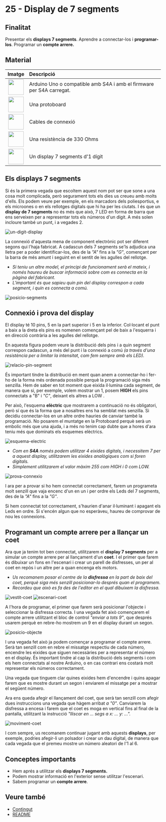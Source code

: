 # 25 - Display de 7 segments

## Finalitat

Presentar els **displays 7 segments**. Aprendre a connectar-los i **programar-los**. Programar un **compte arrere.**

## Material

|                                Imatge                                | Descripció                                                           |
| :------------------------------------------------------------------: | :------------------------------------------------------------------- |
|    <img src="./../mat_img/mat_unor3.png" width="50" height="50">     | Arduino Uno o compatible amb S4A i amb el firmware per S4A carregat. |
|  <img src="./../mat_img/mat_protoboard.png" width="50" height="50">  | Una protoboard                                                       |
|    <img src="./../mat_img/mat_dupont.png" width="50" height="50">    | Cables de connexió                                                   |
|   <img src="./../mat_img/mat_resis330.png" width="50" height="50">   | Una resistència de 330 Ohms                                          |
| <img src="./../mat_img/mat_display7seg.jpeg" width="50" height="50"> | Un display 7 segments d'1 dígit                                      |

## Els displays 7 segments

Si és la primera vegada que escoltem aquest nom pot ser que sone a una cosa molt complicada, però segurament tots els dies us creueu amb molts d'ells. Els podem veure per exemple, en els marcadors dels poliesportius, e els microones o en els rellotges digitals que hi ha per les ciutats. I és que un **display de 7 segments** no és més que això, 7 LED en forma de barra que ens serveixen per a representar tots els números d'un dígit. A més solen incloure també un punt, i a vegades 2.

![un-digit-display](Imatges/s4a_25_01.jpeg)

La connexió d'aquesta mena de component electrònic pot ser diferent segons qui l'haja fabricat. A cadascun dels 7 segments se'ls adjudica una lletra per a poder identificar-los, des de la _"A"_ fins a la _"G"_, començant per la barra de més amunt i seguint en el sentit de les
agulles del rellotge.

- _Si teniu un altre model, el principi de funcionament serà el mateix, i només haureu de buscar informació sobre com es connecta en la pàgina del fabricant._
- _L'important és que sapieu quin pin del display correspon a cada segment, i quin es connecta a comú._

![posicio-segments](Imatges/s4a_25_02.png)

## Connexió i prova del display

El display té 10 pins, 5 en la part superior i 5 en la inferior. Col·locant el punt a baix a la dreta els pins es nomenen començant pel de baix a l'esquerra i en direcció contrària a les agulles del rellotge.

En aquesta figura podem veure la distribució dels pins i a quin segment correspon cadascun, a més del punt i la connexió a comú _(a través d'una resistència per a limitar la intensitat, com fem sempre amb els LED)._

![relacio-pin-segment](Imatges/s4a_25_03.jpeg)

És important tindre la distribució en ment quan anem a connectar-ho i fer-ho de la forma més ordenada possible perquè la programació siga més senzilla. Hem de saber en tot moment que eixida il·lumina cada segment, de manera que si, per exemple, volem mostrar un 1, posem **HIGH** els pins connectats a "B" i _"C"_, deixant els altres a LOW .

Per això, l'esquema **elèctric** que mostrarem a continuació no és obligatori, però sí que és la forma que a nosaltres ens ha semblat més senzilla. Si decidiu connectar-los en un altre ordre hauries de canviar també la programació. No posarem el muntatge en la Protoboard perquè serà un embolic més que una ajuda, i a més no tenim cap dubte que a hores d'ara teniu més que dominats els esquemes elèctrics.

![esquema-electric](Imatges/s4a_25_04.png)

- _Com en **S4A** només podem utilitzar 4 eixides digitals, i necessitem 7 per a aquest display, utilitzarem les eixides analògiques com si foren digitals._
- _Simplement utilitzarem el valor màxim 255 com HIGH i 0 com LOW._

![prova-connexio](Imatges/s4a_25_05.png)

I ara per a provar si ho hem connectat correctament, farem un programeta molt senzill que vaja encenc d'un en un i per ordre els Leds del 7 segments, des de la _"A"_ fins a la _"G"_.

Si hem connectat tot correctament, s'haurien d'anar il·luminant i apagant els Leds en ordre. Si s'encén algun que no esperàveu, haureu de comprovar de nou les connexions.

## Programant un compte arrere per a llançar un coet

Ara que ja tenim tot ben connectat, utilitzarem el **display 7 segments** per a simular un compte arrere per al llançament d'un **coet**. I el primer que farem és dibuixar un fons en l'escenari i crear un parell de disfresses, un per al coet en repòs i un altre per a
quan encenga els motors.

- _Us recomanem posar el centre de la **disfressa** en la part de baix del coet, perquè siga més senzill posicionar-lo després quan el programem._
- _Recordeu que això es fa des de l'editor en el qual dibuixem la disfressa._

![vestit-coet](Imatges/s4a_25_06a.png)
![escenari-coet](Imatges/s4a_25_06b.png)

A l'hora de programar, el primer que farem serà posicionar l'objecte i seleccionar la disfressa correcta. I una vegada fet això començarem el compte arrere utilitzant el bloc de control _"enviar a tots 9"_, que després usarem perquè en rebre-ho mostrem un 9 en el display durant un
segon.

![posicio-objecte](Imatges/s4a_25_07.png)

I una vegada fet això ja podem començar a programar el compte arrere. Serà tan senzill com en rebre el missatge respectiu de cada número, encendre les eixides que siguen necessàries per a representar el número en el display. És important tindre al cap la distribució dels segments i
com els hem connectats al nostre Arduino, o en cas contrari ens costarà molt representar els números correctament.

Una vegada que tinguem clar quines eixides hem d'encendre i quins apagar farem que es mostre durant un segon i enviarem el missatge per a mostrar el següent número.

Ara ens queda afegir el llançament del coet, que serà tan senzill com afegir dues instruccions una vegada que hàgem arribat _a "0"_. Canviarem la disfressa a encesa i farem que el coet es moga en vertical fins al final de la pantalla, utilitzant la instrucció _"lliscar en ... segs a x: ... y: ..."._

![moviment-coet](Imatges/s4a_25_08.png)

I com sempre, us recomanem continuar jugant amb aquests **displays**, per exemple, podries afegir-li un polsador i crear un dau digital, de manera que cada vegada que el premeu mostre un número aleatori de l'1 al 6.

## Conceptes importants

- Hem aprés a utilitzar els **displays 7 segments.**
- Podem mostrar informació en l'exterior sense utilitzar l'escenari.
- Sabem programar un **compte arrere**.

## Veure també

- [Contingut](../Contingut.md)
- [README](../README.md)
